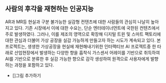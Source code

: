 ## 사람의 후각을 재현하는 인공지능

AR과 MR등 현실과 구분 불가능한 실감형 컨텐츠에 대한 사람들의 관심히 나날히 높아지고 있다. 기존 시장에서 이에 대한 수요는, 단순 엔터테이너먼트에 국한된 컨텐츠에서 주로 발생하였다. 그러나, 이를 제조의 영역으로 확장해 디지털 트윈 및 스마트 팩토리에 대한 관심과 더불어 가상 공장을 실감 가능하게 만들고자 하는 시도가 계속되고 있다.
본 프로젝트는, 생생한 가상공장을 현실에 재현해내기위한 인터랙티브 AI 프로젝트중 한 타래로 산업현장에서 발생하는 다양한 향을 흡착식 가스센서 어레이를 기반으로 취득하여 AI를 기반으로 분류한 후 실감 가능한 향으로 감각 생성하여 원격으로 사용자에게 발향하는 과정을 포함하고 있다.

- []그림 추가하기
